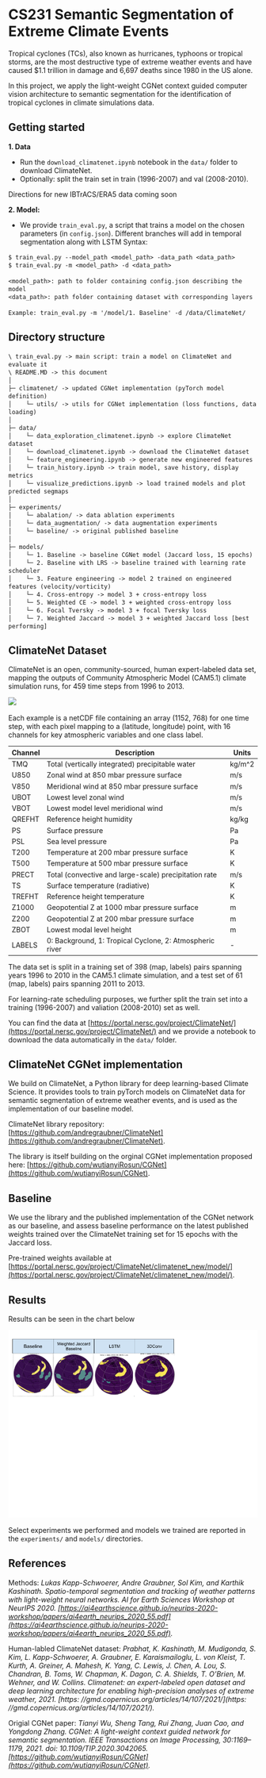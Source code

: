 # CS231 Semantic Segmentation of Extreme Climate Events

Tropical cyclones (TCs), also known as hurricanes, typhoons or tropical storms, are the most destructive type of extreme weather events and have caused $1.1 trillion in damage and 6,697 deaths since 1980 in the US alone.

In this project, we apply the light-weight CGNet context guided computer vision architecture to semantic segmentation for the identification of tropical cyclones in climate simulations data.
<!--
https://user-images.githubusercontent.com/3156495/207959086-e1a2e246-b863-4420-8275-b76c4877ba6d.mp4 -->

## Getting started

**1. Data**
- Run the `download_climatenet.ipynb` notebook in the `data/` folder to download ClimateNet.
- Optionally: split the train set in train (1996-2007) and val (2008-2010).

Directions for new IBTrACS/ERA5 data coming soon

**2. Model:**
- We provide `train_eval.py`, a script that trains a model on the chosen parameters (in `config.json`).  Different branches will add in temporal segmentation along with LSTM
Syntax:
```
$ train_eval.py --model_path <model_path> -data_path <data_path>
$ train_eval.py -m <model_path> -d <data_path>

<model_path>: path to folder containing config.json describing the model
<data_path>: path folder containing dataset with corresponding layers

Example: train_eval.py -m '/model/1. Baseline' -d /data/ClimateNet/
```

## Directory structure

```
\ train_eval.py -> main script: train a model on ClimateNet and evaluate it
\ README.MD -> this document
│
├─ climatenet/ -> updated CGNet implementation (pyTorch model definition)
│    └─ utils/ -> utils for CGNet implementation (loss functions, data loading)
│
├─ data/
│    └─ data_exploration_climatenet.ipynb -> explore ClimateNet dataset
│    └─ download_climatenet.ipynb -> download the ClimateNet dataset
│    └─ feature_engineering.ipynb -> generate new engineered features
│    └─ train_history.ipynb -> train model, save history, display metrics
│    └─ visualize_predictions.ipynb -> load trained models and plot predicted segmaps
│
├─ experiments/
│    └─ abalation/ -> data ablation experiments
│    └─ data_augmentation/ -> data augmentation experiments
│    └─ baseline/ -> original published baseline
│
├─ models/
│    └─ 1. Baseline -> baseline CGNet model (Jaccard loss, 15 epochs)
│    └─ 2. Baseline with LRS -> baseline trained with learning rate scheduler
│    └─ 3. Feature engineering -> model 2 trained on engineered features (velocity/vorticity)
│    └─ 4. Cross-entropy -> model 3 + cross-entropy loss
│    └─ 5. Weighted CE -> model 3 + weighted cross-entropy loss
│    └─ 6. Focal Tversky -> model 3 + focal Tversky loss
│    └─ 7. Weighted Jaccard -> model 3 + weighted Jaccard loss [best performing]
```

## ClimateNet Dataset

ClimateNet is an open, community-sourced, human expert-labeled data set, mapping the outputs of Community Atmospheric Model (CAM5.1) climate simulation runs, for 459 time steps from 1996 to 2013.

![](<climatenet.png>)

Each example is a netCDF file containing an array (1152, 768) for one time step, with each pixel mapping to a (latitude, longitude) point, with 16 channels for key atmospheric variables and one class label.

| Channel | Description                                               | Units  |
|---------|-----------------------------------------------------------|--------|
| TMQ     | Total (vertically integrated) precipitable water          | kg/m^2 |
| U850    | Zonal wind at 850 mbar pressure surface                   | m/s    |
| V850    | Meridional wind at 850 mbar pressure surface              | m/s    |
| UBOT    | Lowest level zonal wind                                   | m/s    |
| VBOT    | Lowest model level meridional wind                        | m/s    |
| QREFHT  | Reference height humidity                                 | kg/kg  |
| PS      | Surface pressure                                          | Pa     |
| PSL     | Sea level pressure                                        | Pa     |  
| T200    | Temperature at 200 mbar pressure surface                  | K      |
| T500    | Temperature at 500 mbar pressure surface                  | K      |
| PRECT   | Total (convective and large-scale) precipitation rate     | m/s    |  
| TS      | Surface temperature (radiative)                           | K      |
| TREFHT  | Reference height temperature                              | K      |
| Z1000   | Geopotential Z at 1000 mbar pressure surface              | m      |
| Z200    | Geopotential Z at 200 mbar pressure surface               | m      |
| ZBOT    | Lowest modal level height                                 | m      |
| LABELS  | 0: Background, 1: Tropical Cyclone, 2: Atmospheric river  | -      |  


The data set is split in a training set of 398 (map, labels) pairs spanning years 1996 to 2010 in the CAM5.1 climate simulation, and a test set of 61 (map, labels) pairs spanning 2011 to 2013.

For learning-rate scheduling purposes, we further split the train set into a training (1996-2007) and valiation (2008-2010) set as well.

You can find the data at [https://portal.nersc.gov/project/ClimateNet/](https://portal.nersc.gov/project/ClimateNet/) and we provide a notebook to download the data automatically in the `data/` folder.


## ClimateNet CGNet implementation

We build on ClimateNet, a Python library for deep learning-based Climate Science. It provides tools to train pyTorch models on ClimateNet data for semantic segmentation of extreme weather events, and is used as the implementation of our baseline model.

ClimateNet library repository: [https://github.com/andregraubner/ClimateNet](https://github.com/andregraubner/ClimateNet).

The library is itself building on the orginal CGNet implementation proposed here: [https://github.com/wutianyiRosun/CGNet](https://github.com/wutianyiRosun/CGNet).


## Baseline

We use the library and the published implementation of the CGNet network as our baseline, and assess baseline performance on the latest published weights trained over the ClimateNet training set for 15 epochs with the Jaccard loss.

Pre-trained weights available at [https://portal.nersc.gov/project/ClimateNet/climatenet_new/model/](https://portal.nersc.gov/project/ClimateNet/climatenet_new/model/).


## Results

Results can be seen in the chart below

![](<results.png>)

Select experiments we performed and models we trained are reported in the `experiments/` and `models/` directories.

## References

Methods: _Lukas Kapp-Schwoerer, Andre Graubner, Sol Kim, and Karthik Kashinath. Spatio-temporal segmentation and tracking of weather patterns with light-weight neural networks. AI for Earth Sciences Workshop at NeurIPS 2020. [https://ai4earthscience.github.io/neurips-2020-workshop/papers/ai4earth_neurips_2020_55.pdf](https://ai4earthscience.github.io/neurips-2020-workshop/papers/ai4earth_neurips_2020_55.pdf)._

Human-labled ClimateNet dataset: _Prabhat, K. Kashinath, M. Mudigonda, S. Kim, L. Kapp-Schwoerer, A. Graubner, E. Karaismailoglu, L. von Kleist, T. Kurth, A. Greiner, A. Mahesh, K. Yang, C. Lewis, J. Chen, A. Lou, S. Chandran, B. Toms, W. Chapman, K. Dagon, C. A. Shields, T. O’Brien, M. Wehner, and W. Collins. Climatenet: an expert-labeled open dataset and deep learning architecture for enabling high-precision analyses of extreme weather, 2021. [https: //gmd.copernicus.org/articles/14/107/2021/](https: //gmd.copernicus.org/articles/14/107/2021/)._

Origial CGNet paper: _Tianyi Wu, Sheng Tang, Rui Zhang, Juan Cao, and Yongdong Zhang. CGNet: A light-weight context guided network for semantic segmentation. IEEE Transactions on Image Processing, 30:1169–1179, 2021. doi: 10.1109/TIP.2020.3042065. [https://github.com/wutianyiRosun/CGNet](https://github.com/wutianyiRosun/CGNet)._
